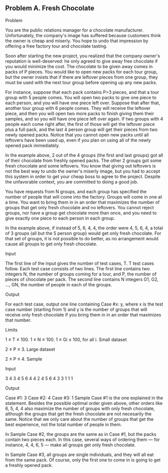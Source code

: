 ## Problem A. Fresh Chocolate

Problem

You are the public relations manager for a chocolate manufacturer. Unfortunately, the company's image has suffered because customers think the owner is cheap and miserly. You hope to undo that impression by offering a free factory tour and chocolate tasting.

Soon after starting the new project, you realized that the company owner's reputation is well-deserved: he only agreed to give away free chocolate if you would minimize the cost. The chocolate to be given away comes in packs of P pieces. You would like to open new packs for each tour group, but the owner insists that if there are leftover pieces from one group, they must be used with the next tour group before opening up any new packs.

For instance, suppose that each pack contains P=3 pieces, and that a tour group with 5 people comes. You will open two packs to give one piece to each person, and you will have one piece left over. Suppose that after that, another tour group with 6 people comes. They will receive the leftover piece, and then you will open two more packs to finish giving them their samples, and so you will have one piece left over again. If two groups with 4 people each come right after, the first of those will get the leftover piece plus a full pack, and the last 4 person group will get their pieces from two newly opened packs. Notice that you cannot open new packs until all leftovers have been used up, even if you plan on using all of the newly opened pack immediately.

In the example above, 2 out of the 4 groups (the first and last groups) got all of their chocolate from freshly opened packs. The other 2 groups got some fresh chocolate and some leftovers. You know that giving out leftovers is not the best way to undo the owner's miserly image, but you had to accept this system in order to get your cheap boss to agree to the project. Despite the unfavorable context, you are committed to doing a good job.

You have requests from N groups, and each group has specified the number of people that will come into the factory. Groups will come in one at a time. You want to bring them in in an order that maximizes the number of groups that get only fresh chocolate and no leftovers. You cannot reject groups, nor have a group get chocolate more than once, and you need to give exactly one piece to each person in each group.

In the example above, if instead of 5, 6, 4, 4, the order were 4, 5, 6, 4, a total of 3 groups (all but the 5 person group) would get only fresh chocolate. For that set of groups, it is not possible to do better, as no arrangement would cause all groups to get only fresh chocolate.

Input

The first line of the input gives the number of test cases, T. T test cases follow. Each test case consists of two lines. The first line contains two integers N, the number of groups coming for a tour, and P, the number of pieces of chocolate per pack. The second line contains N integers G1, G2, ..., GN, the number of people in each of the groups.

Output

For each test case, output one line containing Case #x: y, where x is the test case number (starting from 1) and y is the number of groups that will receive only fresh chocolate if you bring them in in an order that maximizes that number.

Limits

1 ≤ T ≤ 100.
1 ≤ N ≤ 100.
1 ≤ Gi ≤ 100, for all i.
Small dataset

2 ≤ P ≤ 3.
Large dataset

2 ≤ P ≤ 4.
Sample


Input 
 
3
4 3
4 5 6 4
4 2
4 5 6 4
3 3
1 1 1

Output 

Case #1: 3
Case #2: 4
Case #3: 1
Sample Case #1 is the one explained in the statement. Besides the possible optimal order given above, other orders like 6, 5, 4, 4 also maximize the number of groups with only fresh chocolate, although the groups that get the fresh chocolate are not necesarily the same. Notice that we only care about the number of groups that get the best experience, not the total number of people in them.

In Sample Case #2, the groups are the same as in Case #1, but the packs contain two pieces each. In this case, several ways of ordering them — for instance, 4, 4, 6, 5 — make all groups get only fresh chocolate.

In Sample Case #3, all groups are single individuals, and they will all eat from the same pack. Of course, only the first one to come in is going to get a freshly opened pack.
